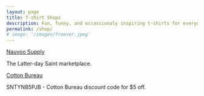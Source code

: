 ```yaml
---
layout: page
title: T-shirt Shops
description: Fun, funny, and occassionaly inspiring t-shirts for everyone on your list.
permalink: /shop/
# image: '/images/froever.jpeg'
---
```


<div class="page-wrapper">
    <div class="container animate">
        <div class="row">
            <div class="shop-container col col-4 col-w-6 col-t-12">
                <a href="https://nauvoo.supply/collections/smallandsimple" class="button" target="_blank">Nauvoo Supply</a>
                <p>The Latter-day Saint marketplace.</p>
            </div>
            <div class="shop-container col col-4 col-w-6 col-t-12">
                <a href="https://cottonbureau.com/people/small-simple-things?discount=SNTYNB5PJB" class="button" target="_blank">Cotton Bureau <i class="fa-brands fa-cotton-bureau"></i></a>
                <p>SNTYNB5PJB - Cotton Bureau discount code for $5 off.</p>
            </div>
        </div>
    </div>
</div>